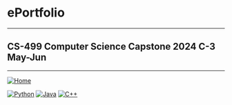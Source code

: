 # ePortfolio
---
## CS-499 Computer Science Capstone 2024 C-3 May-Jun
---
[![Home](https://img.shields.io/badge/Home-Click%20Here-red?style=flat&logo=github)](https://github.com/Hong-Luu/CS-499-Computer-Science-Capstone.git)

[![Python](https://img.shields.io/badge/Python-yellow?style=flat-square&logo=python&logoColor=white)](URL_to_Python_section_or_repo)
[![Java](https://img.shields.io/badge/Java-orange?style=flat-square&logo=java&logoColor=white)](URL_to_Java_section_or_repo)
[![C++](https://img.shields.io/badge/C++-green?style=flat-square&logo=cplusplus&logoColor=white)](URL_to_C++_section_or_repo)



